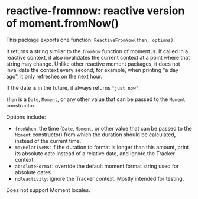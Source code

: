 # reactive-fromnow: reactive version of moment.fromNow()

This package exports one function: `ReactiveFromNow(then, options)`.

It returns a string similar to the `fromNow` function of moment.js.  If called
in a reactive context, it also invalidates the current context at a point where
that string may change. Unlike other reactive moment packages, it does not
invalidate the context every second; for example, when printing "a day ago", it
only refreshes on the next hour.

If the date is in the future, it always returns `"just now"`.

`then` is a `Date`, `Moment`, or any other value that can be passed to the
`Moment` constructor.

Options include:
* `fromWhen`: the time (`Date`, `Moment`, or other value that can be passed to
  the `Moment` constructor) from which the duration should be calculated,
  instead of the current time.
* `maxRelativeMs`: if the duration to format is longer than this amount,
  print its absolute date instead of a relative date, and ignore the Tracker
  context.
* `absoluteFormat`: override the default moment format string used for absolute
  dates.
* `noReactivity`: ignore the Tracker context.  Mostly intended for testing.

Does not support Moment locales.
